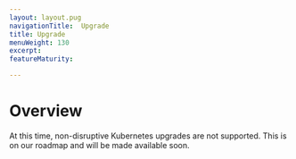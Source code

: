 ```yaml
---
layout: layout.pug
navigationTitle:  Upgrade
title: Upgrade
menuWeight: 130
excerpt:
featureMaturity:

---
```


<!-- This source repo for this topic is https://github.com/mesosphere/dcos-kubernetes -->


# Overview

At this time, non-disruptive Kubernetes upgrades are not supported.  This is on our roadmap and will be made available soon.
